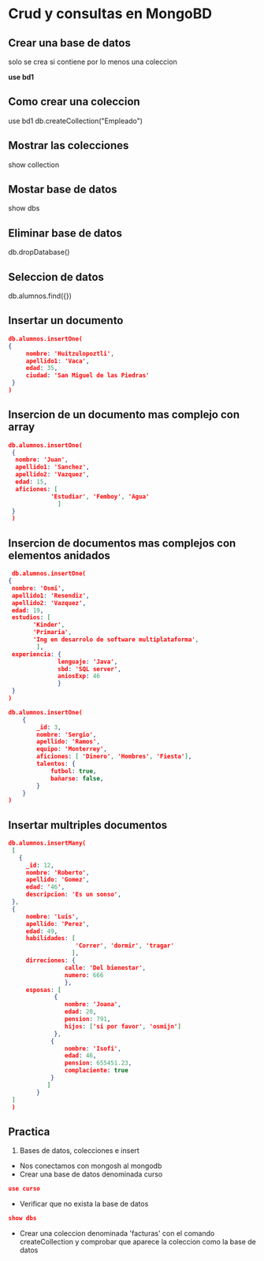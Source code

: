 
# Crud y consultas en MongoBD

## Crear una base de datos
solo se crea si contiene por lo menos una coleccion 

**use bd1**

## Como crear una coleccion
use bd1
db.createCollection("Empleado")

## Mostrar las colecciones
show collection

## Mostar base de datos 
show dbs

## Eliminar base de datos 
db.dropDatabase()

## Seleccion  de datos 
db.alumnos.find({})

## Insertar un documento
``` Json
db.alumnos.insertOne(
{
     nombre: 'Huitzulopoztli',
     apellido1: 'Vaca',
     edad: 35,
     ciudad: 'San Miguel de las Piedras'
 }
)
```

## Insercion de un documento mas complejo con array

```json
db.alumnos.insertOne(
 {
  nombre: 'Juan',
  apellido1: 'Sanchez',
  apellido2: 'Vazquez',
  edad: 15,
  aficiones: [
            'Estudiar', 'Femboy', 'Agua'
              ]
 }
 )
 ```

 ## Insercion de documentos mas complejos con elementos anidados 
```json
 db.alumnos.insertOne(
{
 nombre: 'Osmi',
 apellido1: 'Resendiz',
 apellido2: 'Vazquez',
 edad: 19,
 estudios: [
       'Kinder',
       'Primaria',
       'Ing en desarrolo de software multiplataforma',
        ],
 experiencia: {
              lenguaje: 'Java',
              sbd: 'SQL server',
              aniosExp: 46
              }
 }
)
```

```json
db.alumnos.insertOne(
    {
        _id: 3,
        nombre: 'Sergio',
        apellido: 'Ramos',
        equipo: 'Monterrey',
        aficiones: [ 'Dinero', 'Hombres', 'Fiesta'],
        talentos: {
            futbol: true,
            bañarse: false,
        }
    }
)
```


## Insertar multriples documentos 
```json
db.alumnos.insertMany(
 [
   {
     _id: 12,
     nombre: 'Roberto',
     apellido: 'Gomez',
     edad: '46',
     descripcion: 'Es un sonso',
 },
 {
     nombre: 'Luis',
     apellido: 'Perez',
     edad: 49,
     habilidades: [
                   'Correr', 'dormir', 'tragar'
                  ],
     dirreciones: {
                calle: 'Del bienestar',
                numero: 666
                },
     esposas: [
             {
                nombre: 'Joana',
                edad: 20,
                pension: 791,
                hijos: ['si por favor', 'osmijn']
             },
            {
                nombre: 'Isofi',
                edad: 46,
                pension: 655451.23,
                complaciente: true
            }
           ]
        }
 ]
 )
```


## Practica 

1. Bases de datos, colecciones e insert

  * Nos conectamos con mongosh al mongodb
  * Crear una base de datos denominada curso

  ```json   
  use curso
  ```
  * Verificar que no exista la base de datos
  ```json
  show dbs
  ```

  * Crear una coleccion denominada 'facturas' con el comando createCollection y comprobar que aparece la coleccion como la base de datos 


  